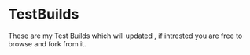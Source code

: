 # TestBuilds
These are my Test Builds which will updated , if intrested you are free to browse and fork from it.
